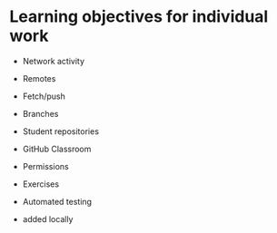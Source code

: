 # Learning objectives for individual work

* Network activity
* Remotes
* Fetch/push
* Branches
* Student repositories
* GitHub Classroom
* Permissions
* Exercises
* Automated testing

* added locally
